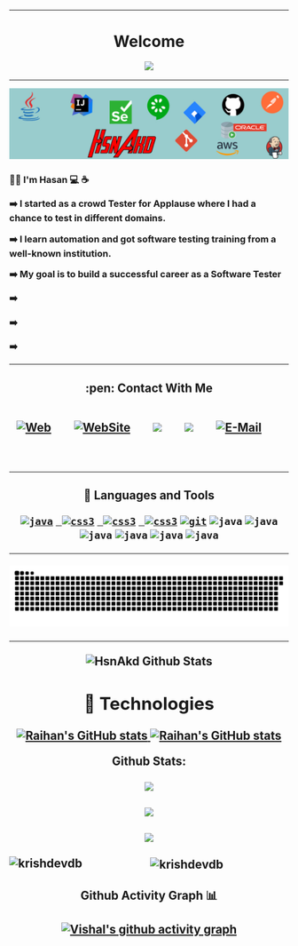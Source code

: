 
<!--
### Hi there 👋


**hsnakd/hsnakd** is a ✨ _special_ ✨ repository because its `README.md` (this file) appears on your GitHub profile.

Here are some ideas to get you started:

- 🔭 I’m currently working on ...
- 🌱 I’m currently learning ...
- 👯 I’m looking to collaborate on ...
- 🤔 I’m looking for help with ...
- 💬 Ask me about ...
- 📫 How to reach me: ...
- 😄 Pronouns: ...
- ⚡ Fun fact: ...
-->




---
### <h1 align="center">  Welcome 

 
 
<p align="center">
  <img src="https://readme-typing-svg.demolab.com?font=Java&size=16&pause=500&color=000000&background=BD0000&center=true&vCenter=true&width=450&lines=Java+%7C+Selenium+%7C+Cucumber+%7C+Postman;Git%2FGitHub+%7C+Jira+%7C+Jenkins+%7C+SQL+%7C+IntelliJ">
</p>
  
---
  
<img src="https://github.com/hsnakd/hsnakd/blob/main/HsnAkdWeb.jpg" width="auto"> 
 <h3 align="left"> 👨‍💼 I'm Hasan 💻 ☕ 
 
➡️ I started as a crowd Tester for Applause where I had a chance to test in different domains.</p>
➡️ I learn automation and got software testing training from a well-known institution.</p>
➡️ My goal is to build a successful career as a Software Tester</p>
➡️ </p> 
➡️ </p> 
➡️ 
 
 
 
 
---

<h2 align="center"> :pen: Contact With Me 
 
<br/>
<br/>

 <!-- Social icons section -->
<p align="center">
  
 <a href="http://hsnakd.com"><img width="32px" alt="Web" title="LinkedIn" src="https://img.icons8.com/color/512/linkedin.png"/></a>
  &#8287;&#8287;&#8287;&#8287;&#8287;
  <a href="https://twitter.com/DenverCoder1"><img width="32px" alt="WebSite" title="WebSite" src="https://img.icons8.com/color/512/internet.png"/></a>
  &#8287;&#8287;&#8287;&#8287;&#8287;
  <a href="https://github.com/hsnakd" alt="GitHub" title="GitHub"><img width="32px" src="https://img.icons8.com/external-tal-revivo-color-tal-revivo/512/external-github-community-for-software-building-and-testing-online-logo-color-tal-revivo.png"/></a>
  &#8287;&#8287;&#8287;&#8287;&#8287;
   <a href="https://github.com/hsnakd" alt="DiscordHsnAkd" title="DiscordHsnAkd"><img width="32px" src="https://img.icons8.com/external-justicon-flat-justicon/512/external-discord-social-media-justicon-flat-justicon.png"/></a>
  &#8287;&#8287;&#8287;&#8287;&#8287;
  <a href="https://dev.to/denvercoder1"><img width="32px" alt="E-Mail" title="E-Mail" src="https://img.icons8.com/fluency/512/apple-mail.png"></a>
  &#8287;&#8287;&#8287;&#8287;&#8287;
 
</p>

<br/>



---

<h2 align="center"> 🧰  Languages and Tools </p>
 
<p align="center"> 
<code><a href="http://java.com/" target="_blank"><img src="https://img.icons8.com/color/512/java-coffee-cup-logo.png" alt="java" width="40" height="40"/></a></code>
<code><a href="http://selenium.com/" target="_blank"> <img src="https://upload.wikimedia.org/wikipedia/commons/d/d5/Selenium_Logo.png" alt="css3" width="40" height="40"/></a></code>
<code><a href="https://www.cucumber.com/" target="_blank"> <img src="https://cdn.worldvectorlogo.com/logos/cucumber.svg" alt="css3" width="40" height="40"/></a></code>
 <code><a href="https://www.postman.com/" target="_blank"> <img src="https://cdn.worldvectorlogo.com/logos/postman.svg" alt="css3" width="40" height="40"/></a></code>
<code><a href="https://git-scm.com/" target="_blank"><img src="https://cdn.worldvectorlogo.com/logos/git-icon.svg" alt="git" width="40" height="40"/></a></code>
<code><a target="_blank"><img src="https://img.icons8.com/external-tal-revivo-color-tal-revivo/512/external-github-community-for-software-building-and-testing-online-logo-color-tal-revivo.png" alt="java" width="40" height="40"/></a></code>
<code><a target="_blank"><img src="https://cdn.worldvectorlogo.com/logos/jira-3.svg" alt="java" width="40" height="40"/></a></code>
<code><a target="_blank"><img src="https://cdn.worldvectorlogo.com/logos/jenkins-1.svg" alt="java" width="40" height="40"/></a></code>
<code><a target="_blank"><img src="https://cdn.worldvectorlogo.com/logos/oracle-logo-1.svg" alt="java" width="40" height="40"/></a></code>
<code><a target="_blank"><img src="https://cdn.worldvectorlogo.com/logos/intellij-idea-1.svg" alt="java" width="40" height="40"/></a></code>
<code><a target="_blank"><img src= "https://solutionmarketing.files.wordpress.com/2013/05/agile.png?w=290&h=214" alt="java" width="40" height="40"/></a></code>
 

---

<div align="center">
  <a href="https://1999azzar.github.io/1999AZZAR/">
  <img alt="github contribution snake animation" src="https://github.com/hsnakd/hsnakd/blob/main/snake.svg">
  </a>
</div>

---

<div align="center">

<img align="center" src="https://github-readme-stats.vercel.app/api?username=hsnakd&include_all_commits=true&count_private=true&show_icons=true&line_height=20&title_color=7A7ADB&icon_color=2234AE&text_color=D3D3D3&bg_color=0,000000,130F40" alt="HsnAkd Github Stats">


## 🔧 Technologies


<p>
    <a href="https://github.com/raihankhan?tab=repositories">
        <img alt="Raihan's GitHub stats"  width="auto" src="https://github-readme-stats.vercel.app/api?username=hsnakd&count_private=true&show_icons=true&theme=github_dark">
    </a>
   <a  href="https://github.com/hsnakd?tab=repositories">
      <img alt="Raihan's GitHub stats"  width="auto" src="https://github-readme-streak-stats.herokuapp.com?user=hsnakd&theme=github-dark-blue&fire=DD2727">
   </a>

 
 

**Github Stats:**
<p align="center">
  <img width="70%" src="https://github-readme-stats.vercel.app/api?username=hsnakd&show_icons=true&theme=dracula&count_private=true" />
</p>

<p align = "center">
  <img width="40%" src="https://github-readme-stats.vercel.app/api/top-langs/?username=hsnakd&theme=dracula" />
</p>

<p align="center"> 
  <img width="70%" src="https://github-readme-streak-stats.herokuapp.com/?user=hsnakd&theme=dracula" />
</p>

 
<p><img align="left" src="https://github-readme-stats.vercel.app/api/top-langs?username=hsnakd&show_icons=true&title_color=5e8cf4&text_color=ffffff&bg_color=262d38&locale=en&layout=compact" alt="krishdevdb" /></p>

<p>&nbsp;<img align="center" src="https://github-readme-stats.vercel.app/api?username=hsnakd&show_icons=true&title_color=5e8cf4&text_color=ffffff&bg_color=262d38&locale=en" alt="krishdevdb" /></p>
 
 #### Github Activity Graph 📊

[![Vishal's github activity graph](https://github-readme-activity-graph.cyclic.app/graph?username=hsnakd-beep136&bg_color=e0e6ff&color=385dff&line=0051ff&point=0051ff&area=true&hide_border=true&radius=25)](https://github.com/ashutosh00710/github-readme-activity-graph)

<br>

